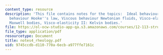 ```yaml
---
content_type: resource
description: 'This file contains notes for the topics:  Ideal behaviours, Elastic
  behaviour Hooke''s law, Viscous behaviour Newtonian fluids, Visco-elasticity I:
  Maxwell bodies, Visco-elasticity II: Kelvin bodies.'
file: https://ol-ocw-studio-app-qa.s3.amazonaws.com/courses/12-113-structural-geology-fall-2005/9745ccdbd110770a6ecba977ffe7161c_notes4_rheology.pdf
file_type: application/pdf
resourcetype: Document
title: notes4_rheology.pdf
uid: 9745ccdb-d110-770a-6ecb-a977ffe7161c
---
```

